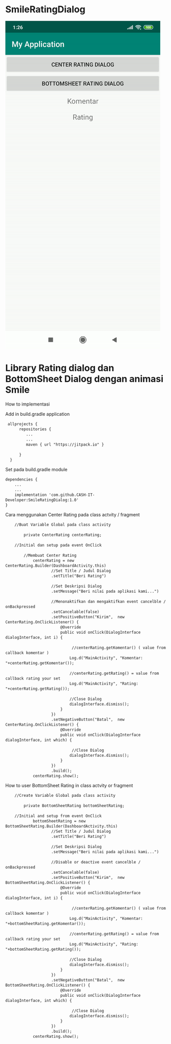 # SmileRatingDialog
![alt text](https://raw.githubusercontent.com/CASH-IT-Developer/smileratingdialog/master/RatingDialog.gif)

# Library Rating dialog dan BottomSheet Dialog dengan animasi Smile

How to implementasi
   
   
   Add in build.gradle application
   
     allprojects {
          repositories {
             ...
             ...
             maven { url "https://jitpack.io" }

          }
      }
    
   Set pada build.gradle module
    
    dependencies {
        ...
        ...
        implementation 'com.github.CASH-IT-Developer:SmileRatingDialog:1.0'
    }



   Cara menggunakan Center Rating pada class actvity / fragment
        
        //Buat Variable Global pada class activity
       
            private CenterRating centerRating;
        
        //Initial dan setup pada event OnClick
            
            //Membuat Center Rating
                centerRating = new CenterRating.Builder(DashboardActivity.this)
                        //Set Title / Judul Dialog
                        .setTitle("Beri Rating")
                        
                        //Set Deskripsi Dialog
                        .setMessage("Beri nilai pada aplikasi kami...")
                        
                        //Menonaktifkan dan mengaktifkan event cancelble / onBackpressed
                        .setCancelable(false)
                        .setPositiveButton("Kirim",  new CenterRating.OnClickListener() {
                            @Override
                            public void onClick(DialogInterface dialogInterface, int i) {
                            
                                 //centerRating.getKomentar() ( value from callback komentar )
                                Log.d("MainActivity", "Komentar: "+centerRating.getKomentar());
                                
                                //centerRating.getRating() = value from callback rating your set
                                Log.d("MainActivity", "Rating: "+centerRating.getRating());
                                
                                //Close Dialog
                                dialogInterface.dismiss();
                            }
                        })
                        .setNegativeButton("Batal",  new CenterRating.OnClickListener() {
                            @Override
                            public void onClick(DialogInterface dialogInterface, int which) {
                            
                                 //Close Dialog
                                dialogInterface.dismiss();
                            }
                        })
                        .build();
                centerRating.show();
                
 How to user BottomSheet Rating in class actvity or fragment
        
        //Create Variable Global pada class activity
       
            private BottomSheetRating bottomSheetRating;
        
        //Initial and setup from event OnClick
                bottomSheetRating = new BottomSheetRating.Builder(DashboardActivity.this)
                        //Set Title / Judul Dialog
                        .setTitle("Beri Rating")
                        
                        //Set Deskripsi Dialog
                        .setMessage("Beri nilai pada aplikasi kami...")
                        
                        //Disable or deactive event cancelble / onBackpressed
                        .setCancelable(false)
                        .setPositiveButton("Kirim",  new BottomSheetRating.OnClickListener() {
                            @Override
                            public void onClick(DialogInterface dialogInterface, int i) {
                            
                                 //centerRating.getKomentar() ( value from callback komentar )
                                Log.d("MainActivity", "Komentar: "+bottomSheetRating.getKomentar());
                                
                                //centerRating.getRating() = value from callback rating your set
                                Log.d("MainActivity", "Rating: "+bottomSheetRating.getRating());
                                
                                //Close Dialog
                                dialogInterface.dismiss();
                            }
                        })
                        .setNegativeButton("Batal",  new BottomSheetRating.OnClickListener() {
                            @Override
                            public void onClick(DialogInterface dialogInterface, int which) {
                            
                                 //Close Dialog
                                dialogInterface.dismiss();
                            }
                        })
                        .build();
                centerRating.show();
